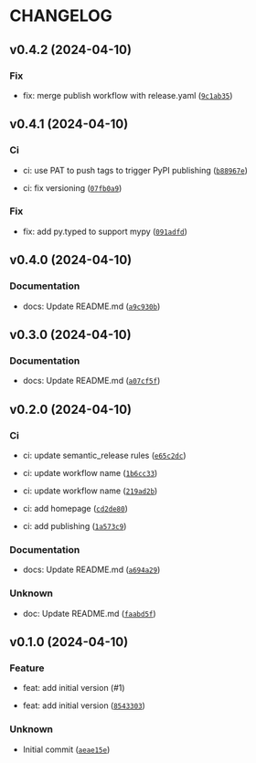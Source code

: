 # CHANGELOG



## v0.4.2 (2024-04-10)

### Fix

* fix: merge publish workflow with release.yaml ([`9c1ab35`](https://github.com/ADR-007/pydantic-strict-partial/commit/9c1ab3584dc6f0a1c7adf16b38476e8cd34ab95f))


## v0.4.1 (2024-04-10)

### Ci

* ci: use PAT to push tags to trigger PyPI publishing ([`b88967e`](https://github.com/ADR-007/pydantic-strict-partial/commit/b88967e209f4f27e80082610072c89a00cb26339))

* ci: fix versioning ([`07fb0a9`](https://github.com/ADR-007/pydantic-strict-partial/commit/07fb0a980354c48117afa478fc43492d3cf4a5f2))

### Fix

* fix: add py.typed to support mypy ([`091adfd`](https://github.com/ADR-007/pydantic-strict-partial/commit/091adfda6f833cac3b0e6cb231da570f61450378))


## v0.4.0 (2024-04-10)

### Documentation

* docs: Update README.md ([`a9c930b`](https://github.com/ADR-007/pydantic-strict-partial/commit/a9c930bb10bc61d546a50d9b058b03625559a622))


## v0.3.0 (2024-04-10)

### Documentation

* docs: Update README.md ([`a07cf5f`](https://github.com/ADR-007/pydantic-strict-partial/commit/a07cf5fd3cd5a4e4f6d87eb6fc6c7df20c90ecfc))


## v0.2.0 (2024-04-10)

### Ci

* ci: update semantic_release rules ([`e65c2dc`](https://github.com/ADR-007/pydantic-strict-partial/commit/e65c2dc62ff5108e30df9a903481d1d2d4707347))

* ci: update workflow name ([`1b6cc33`](https://github.com/ADR-007/pydantic-strict-partial/commit/1b6cc33c9c9beb9436283a8e71a3649c163cdcce))

* ci: update workflow name ([`219ad2b`](https://github.com/ADR-007/pydantic-strict-partial/commit/219ad2b5968d7bf6ec24571ba7b3fb1c62676085))

* ci: add homepage ([`cd2de80`](https://github.com/ADR-007/pydantic-strict-partial/commit/cd2de8095a3d48d5c15b57da10dcc0a40e042182))

* ci: add publishing ([`1a573c9`](https://github.com/ADR-007/pydantic-strict-partial/commit/1a573c953cd72919ae8d6bcb59433579ee0fd90b))

### Documentation

* docs: Update README.md ([`a694a29`](https://github.com/ADR-007/pydantic-strict-partial/commit/a694a292abe70f622c016d04c8e4b225b219a62a))

### Unknown

* doc: Update README.md ([`faabd5f`](https://github.com/ADR-007/pydantic-strict-partial/commit/faabd5fcd02ec1f2793ed4b720821ddc1ffd71c6))


## v0.1.0 (2024-04-10)

### Feature

* feat: add initial version (#1)

* feat: add initial version ([`8543303`](https://github.com/ADR-007/pydantic-strict-partial/commit/854330374e89685d6541a12a654f09a519e60e4c))

### Unknown

* Initial commit ([`aeae15e`](https://github.com/ADR-007/pydantic-strict-partial/commit/aeae15e85d8c94cd129dfd679c473d73ad2a3a0a))
